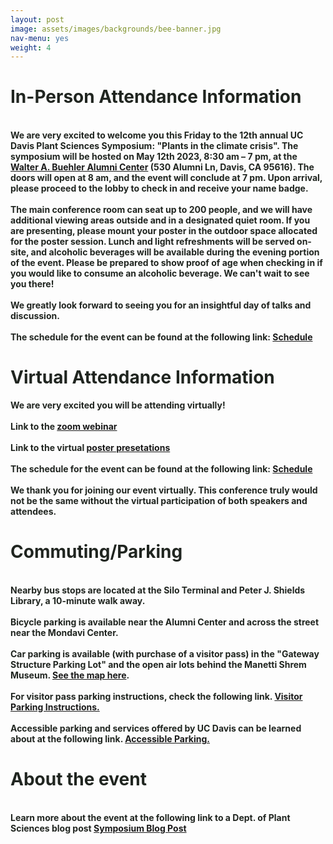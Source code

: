 ```yaml
---
layout: post
image: assets/images/backgrounds/bee-banner.jpg
nav-menu: yes
weight: 4
---
```

<!---
<strong style="color:#202520">ZOOM LINK FOR VIRTUAL ATTENDANCE: <a href="https://ucdavis.zoom.us/j/97812668260">CLICK HERE</a></strong>
<br>

<h1 style="color:#202520">In-Person Attendance Information</h1>
<strong style="color:#202520">
<br>
The schedule for the event can be found at the following link: <a href="http://plantsciencesymposium.ucdavis.edu/program.html">Schedule</a> 
</strong><br>

--->
<h1 style="color:#202520">In-Person Attendance Information</h1>

<br>
<strong style="color:#202520">
We are very excited to welcome you this Friday to the 12th annual UC Davis Plant Sciences Symposium: "Plants in the climate crisis". The symposium will be hosted on May 12th 2023, 8:30 am – 7 pm, at the <a href="https://alumni.ucdavis.edu/about/alumni-center">Walter A. Buehler Alumni Center</a> (530 Alumni Ln, Davis, CA 95616).
The doors will open at 8 am, and the event will conclude at 7 pm.
Upon arrival, please proceed to the lobby to check in and receive your name badge.
</strong>
<br>

<br>
<strong style="color:#202520">  
The main conference room can seat up to 200 people, and we will have additional viewing areas outside and in a designated quiet room.
If you are presenting, please mount your poster in the outdoor space allocated for the poster session.
Lunch and light refreshments will be served on-site, and alcoholic beverages will be available during the evening portion of the event. Please be prepared to show proof of age when checking in if you would like to consume an alcoholic beverage. We can't wait to see you there!
</strong>
<br>

<br>
<strong style="color:#202520">
We greatly look forward to seeing you for an insightful day of talks and discussion.
</strong>
<br>

<br>
<strong style="color:#202520">
The schedule for the event can be found at the following link: <a href="http://plantsciencesymposium.ucdavis.edu/program.html">Schedule</a> 
</strong>
<br>


<h1 style="color:#202520">Virtual Attendance Information</h1>
<strong style="color:#202520">
We are very excited you will be attending virtually!
</strong>
<br>


<br>
<strong style="color:#202520">
  Link to the <a href="https://ucdavis.zoom.us/j/99013239262">zoom webinar</a> 
</strong>
<br>

<br>
<strong style="color:#202520">
  Link to the virtual <a href="https://ucdavis.app.box.com/s/na7zgbfbmcaksnajt3j44wmxse705vq8">poster presetations</a> 
</strong>
<br>


<br>
<strong style="color:#202520">
The schedule for the event can be found at the following link: <a href="http://plantsciencesymposium.ucdavis.edu/program.html">Schedule</a> 
</strong>
<br>

  
<br>
<strong style="color:#202520">
We thank you for joining our event virtually. This conference truly would not be the same without the virtual participation of both speakers and attendees. 
</strong>
<br>

<h1 style="color:#202520">Commuting/Parking</h1>

<br>
<strong style="color:#202520">
Nearby bus stops are located at the Silo Terminal and Peter J. Shields Library, a 10-minute walk away.
</strong><br>

<br>
<strong style="color:#202520">
Bicycle parking is available near the Alumni Center and across the street near the Mondavi Center. 
</strong><br>

<br> 
<strong style="color:#202520">
Car parking is available (with purchase of a visitor pass) in the "Gateway Structure Parking Lot" and the open air lots behind the Manetti Shrem Museum. <a href="https://goo.gl/maps/1iPmhnrLAqTvpaH56">See the map here</a>. 
</strong><br>

<br>
<strong style="color:#202520">
For visitor pass parking instructions, check the following link. <a href = "https://taps.ucdavis.edu/visitor"> Visitor Parking Instructions.</a>
</strong><br>

<br> 
<strong style="color:#202520">
Accessible parking and services offered by UC Davis can be learned about at the following link. <a href="https://taps.ucdavis.edu/parking/guide/disabled">Accessible Parking.</a>  
</strong><br>

<h1 style="color:#202520">About the event</h1>
  
<br>
<strong style="color:#202520">
Learn more about the event at the following link to a Dept. of Plant Sciences blog post <a href="https://www.plantsciences.ucdavis.edu/news/plant-sciences-symposium-2023">Symposium Blog Post</a>
</strong>
<br>

